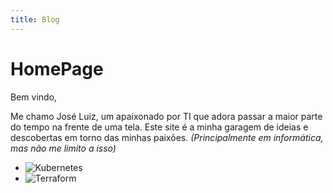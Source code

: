 ```yaml
---
title: Blog
---
```


# HomePage

Bem vindo,

Me chamo José Luiz, um apaixonado por TI que adora passar a maior parte do tempo na frente de uma tela.
Este site é a minha garagem de ideias e descobertas em torno das minhas paixões. *(Principalmente em informática, mas não me limito a isso)*

- ![Kubernetes](https://img.shields.io/badge/kubernetes-%23326ce5.svg?style=for-the-badge&logo=kubernetes&logoColor=white)
- ![Terraform](https://img.shields.io/badge/terraform-%235835CC.svg?style=for-the-badge&logo=terraform&logoColor=white)
